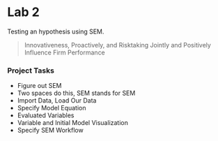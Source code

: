 Lab 2
================

Testing an hypothesis using SEM.

> Innovativeness, Proactively, and Risktaking Jointly and Positively Influence Firm Performance

### Project Tasks

-   Figure out SEM
-   Two spaces do this, SEM stands for SEM
-   Import Data, Load Our Data
-   Specify Model Equation
-   Evaluated Variables
-   Variable and Initial Model Visualization
-   Specify SEM Workflow
